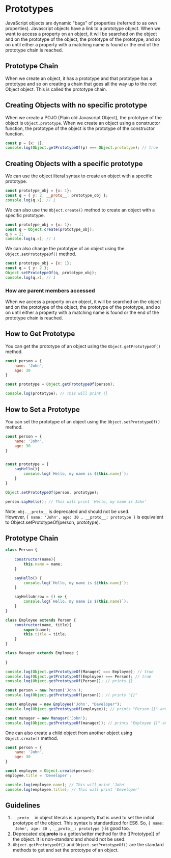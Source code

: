 # Prototypes

JavaScript objects are dynamic "bags" of properties (referred to as own properties). Javascript objects have a link to a prototype object. When we want to access a property on an object, it will be searched on the object and on the prototype of the object, the prototype of the prototype, and so on until either a property with a matching name is found or the end of the prototype chain is reached.

## Prototype Chain


When we create an object, it has a prototype and that prototype has a prototype and so on creating a chain that goes all the way up to the root Object object. This is called the prototype chain.


## Creating Objects with no specific prototype
When we create a POJO (Plain old Javascript Object), the prototype of the object is `Object.prototype`. When we create an object using a constructor function, the prototype of the object is the prototype of the constructor function.

```javascript
const p = {x: 1};
console.log(Object.getPrototypeOf(p) === Object.prototype); // true
```

## Creating Objects with a specific prototype
We can use the object literal syntax to create an object with a specific prototype.

```javascript
const prototype_obj = {x: 1};
const q = { y: 2, __proto__: prototype_obj };
console.log(q.x); // 1
```

We can also use the `Object.create()` method to create an object with a specific prototype.

```javascript
const prototype_obj = {x: 1};
const q = Object.create(prototype_obj);
q.y = 2;
console.log(q.x); // 1
```

We can also change the prototype of an object using the `Object.setPrototypeOf()` method.

```javascript
const prototype_obj = {x: 1};
const q = { y: 2 };
Object.setPrototypeOf(q, prototype_obj);
console.log(q.x); // 1
```



### How are parent members accessed

When we access a property on an object, it will be searched on the object and on the prototype of the object, the prototype of the prototype, and so on until either a property with a matching name is found or the end of the prototype chain is reached.


## How to Get Prototype

You can get the prototype of an object using the `Object.getPrototypeOf()` method.

```javascript
const person = {
    name: 'John',
    age: 30
}

const prototype = Object.getPrototypeOf(person);

console.log(prototype); // This will print {}
```

## How to Set a Prototype

You can set the prototype of an object using the `Object.setPrototypeOf()` method.

```javascript
const person = {
    name: 'John',
    age: 30
}


const prototype = {
    sayHello(){
        console.log(`Hello, my name is ${this.name}`);
    }
}

Object.setPrototypeOf(person, prototype);

person.sayHello(); // This will print 'Hello, my name is John'
```

Note: `obj.__proto__` is deprecated and should not be used.   
However, `{ name: 'John', age: 30 , __proto__: prototype }` is equivalent to Object.setPrototypeOf(person, prototype).


## Prototype Chain


```javascript
class Person {
    
    constructor(name){
        this.name = name;
    }

    sayHello() {
        console.log(`Hello, my name is ${this.name}`);
    }

    sayHelloArrow = () => {
        console.log(`Hello, my name is ${this.name}`);
    }
}

class Employee extends Person {
    constructor(name, title){
        super(name);
        this.title = title;
    }
}

class Manager extends Employee {
    
}

console.log(Object.getPrototypeOf(Manager) === Employee); // true
console.log(Object.getPrototypeOf(Employee) === Person); // true
console.log(Object.getPrototypeOf(Person)); // prints {}

const person = new Person('John');
console.log(Object.getPrototypeOf(person)); // prints "{}"

const employee = new Employee('John', "Developer");
console.log(Object.getPrototypeOf(employee)); // prints "Person {}" and not "Employee {}". So, parent class is printed as prototype.

const manager = new Manager('John');
console.log(Object.getPrototypeOf(manager)); // prints "Employee {}" and not "Manager {}". So, parent class is printed as prototype.

```

One can also create a child object from another object using `Object.create()` method.

```javascript
const person = {
    name: 'John',
    age: 30
}

const employee = Object.create(person);
employee.title = 'Developer';

console.log(employee.name); // This will print 'John'
console.log(employee.title); // This will print 'Developer'
```


## Guidelines
1. `__proto__` in object literals is a property that is used to set the initial prototype of the object. This syntax is standardized for ES6. So, `{ name: 'John', age: 30 , __proto__: prototype }` is good too.
2. Deprecated obj.__proto__ is a getter/setter method for the [[Prototype]] of the object. It is non-standard and should not be used. 
3. `Object.getPrototypeOf()` and `Object.setPrototypeOf()` are the standard methods to get and set the prototype of an object.


